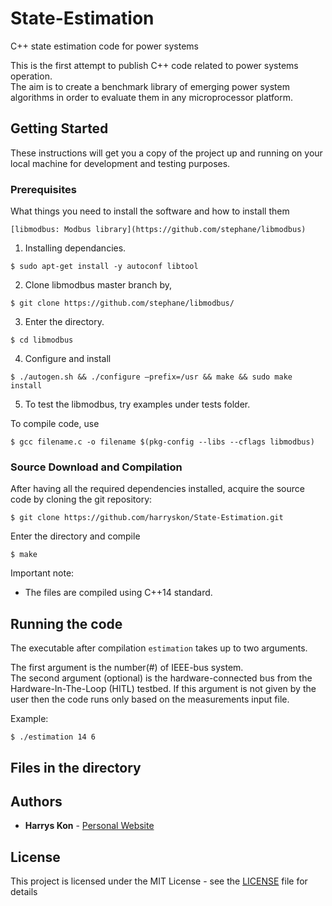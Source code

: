 # State-Estimation
C++ state estimation code for power systems

This is the first attempt to publish C++ code related to power systems operation.   
The aim is to create a benchmark library of emerging power system algorithms in order to evaluate them in any microprocessor platform. 

## Getting Started

These instructions will get you a copy of the project up and running on your local machine for development and testing purposes. 

### Prerequisites

What things you need to install the software and how to install them

```
[libmodbus: Modbus library](https://github.com/stephane/libmodbus)
```

1) Installing dependancies.

```
$ sudo apt-get install -y autoconf libtool
```

2) Clone libmodbus master branch by,

```
$ git clone https://github.com/stephane/libmodbus/
```

3) Enter the directory.

```
$ cd libmodbus
```

4) Configure and install

```
$ ./autogen.sh && ./configure –prefix=/usr && make && sudo make install
```

5) To test the libmodbus, try examples under tests folder.

To compile code, use 
```
$ gcc filename.c -o filename $(pkg-config --libs --cflags libmodbus)
```

### Source Download and Compilation

After having all the required dependencies installed, acquire the source code by cloning the git repository:

```
$ git clone https://github.com/harryskon/State-Estimation.git
```
Enter the directory and compile

```
$ make 
```
Important note:

  * The files are compiled using C++14 standard.

## Running the code

The executable after compilation ```estimation``` takes up to two arguments.

The first argument is the number(#) of IEEE-bus system.  
The second argument (optional) is the hardware-connected bus from the Hardware-In-The-Loop (HITL) testbed. If this argument is not given by the user then the code runs only based on the measurements input file.   

Example:
```
$ ./estimation 14 6
```
## Files in the directory


## Authors

* **Harrys Kon** - [Personal Website](https://harrys.fyi/)

## License

This project is licensed under the MIT License - see the [LICENSE](LICENSE) file for details

